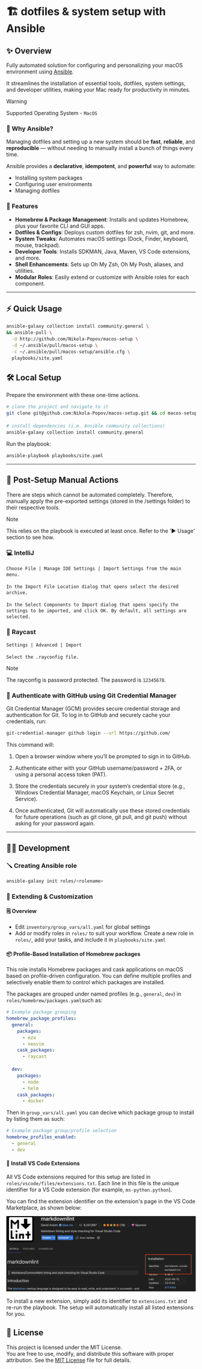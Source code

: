 # 🏗️ dotfiles & system setup with Ansible

## ✨ Overview

Fully automated solution for configuring and personalizing your macOS environment using [Ansible](https://www.ansible.com/).

It streamlines the installation of essential tools, dotfiles, system settings, and developer utilities, making your Mac ready for productivity in minutes.

> [!WARNING]
> Supported Operating System - `MacOS`

### 🤔 Why Ansible?

Managing dotfiles and setting up a new system should be **fast**, **reliable**,
and **reproducible** — without needing to manually install a bunch of things
every time.

Ansible provides a **declarative**, **idempotent**, and **powerful** way to
automate:

- Installing system packages
- Configuring user environments
- Managing dotfiles

### 🧰 Features

- **Homebrew & Package Management**: Installs and updates Homebrew, plus your favorite CLI and GUI apps.
- **Dotfiles & Configs**: Deploys custom dotfiles for zsh, nvim, git, and more.
- **System Tweaks**: Automates macOS settings (Dock, Finder, keyboard, mouse, trackpad).
- **Developer Tools**: Installs SDKMAN, Java, Maven, VS Code extensions, and more.
- **Shell Enhancements**: Sets up Oh My Zsh, Oh My Posh, aliases, and utilities.
- **Modular Roles**: Easily extend or customize with Ansible roles for each component.

---

## ⚡ Quick Usage

```bash
ansible-galaxy collection install community.general \
&& ansible-pull \
  -U http://github.com/Nikola-Popov/macos-setup \
  -d ~/.ansible/pull/macos-setup \
  -c ~/.ansible/pull/macos-setup/ansible.cfg \
  playbooks/site.yaml
```

## 🛠️ Local Setup

Prepare the environment with these one-time actions.

```bash
# clone the project and navigate to it
git clone git@github.com:Nikola-Popov/macos-setup.git && cd macos-setup

# install dependencies (i.e. Ansible community collections)
ansible-galaxy collection install community.general
```

Run the playbook:

```bash
ansible-playbook playbooks/site.yaml
```

---

## 📝 Post-Setup Manual Actions

There are steps which cannot be automated completely. Therefore, manually apply the pre-exported settings (stored in the /settings folder) to their respective tools.

> [!NOTE]
> This relies on the playbook is executed at least once. Refer to the '▶️ Usage' section to see how.

### 💻 IntelliJ

```text
Choose File | Manage IDE Settings | Import Settings from the main menu.

In the Import File Location dialog that opens select the desired archive.

In the Select Components to Import dialog that opens specify the settings to be imported, and click OK. By default, all settings are selected.
```

### 🌟 Raycast

```text
Settings | Advanced | Import

Select the .rayconfig file.
```

> [!NOTE]
> The rayconfig is password protected. The password is `12345678`.

### 🔑 Authenticate with GitHub using Git Credential Manager

Git Credential Manager (GCM) provides secure credential storage and authentication for Git. To log in to GitHub and securely cache your credentials, run:

```bash
git-credential-manager github login --url https://github.com/
```

This command will:

1. Open a browser window where you’ll be prompted to sign in to GitHub.

2. Authenticate either with your GitHub username/password + 2FA, or using a personal access token (PAT).

3. Store the credentials securely in your system’s credential store (e.g., Windows Credential Manager, macOS Keychain, or Linux Secret Service).

4. Once authenticated, Git will automatically use these stored credentials for future operations (such as git clone, git pull, and git push) without asking for your password again.

---

## 🧑‍💻 Development

### 🪛 Creating Ansible role

```bash
ansible-galaxy init roles/<rolename>
```

### 🧩 Extending & Customization

#### 🗒️ Overview

- Edit `inventory/group_vars/all.yaml` for global settings
- Add or modify roles in `roles/` to suit your workflow. Create a new role in `roles/`, add your tasks, and include it in `playbooks/site.yaml`

#### 📦 Profile-Based Installation of Homebrew packages

This role installs Homebrew packages and cask applications on macOS based on profile-driven configuration. You can define multiple profiles and selectively enable them to control which packages are installed.

The packages are grouped under named profiles (e.g., `general`, `dev`) in `roles/homebrew/packages.yaml`such as:

```yaml
# Example package grouping
homebrew_package_profiles:
  general:
    packages:
      - eza
      - neovim
    cask_packages:
      - raycast

  dev:
    packages:
      - node
      - helm
    cask_packages:
      - docker
```

Then in `group_vars/all.yaml` you can decive which package group to install by listing them as such:

```yaml
# Example package group/profile selection
homebrew_profiles_enabled:
  - general
  - dev
```

#### 🧩 Install VS Code Extensions

All VS Code extensions required for this setup are listed in `roles/vscode/files/extensions.txt`. Each line in this file is the unique identifier for a VS Code extension (for example, `ms-python.python`).

You can find the extension identifier on the extension's page in the VS Code Marketplace, as shown below:

![VS Code Extensions](docs/images/vs-code-id.png)

To install a new extension, simply add its identifier to `extensions.txt` and re-run the playbook. The setup will automatically install all listed extensions for you.

## 📜 License

This project is licensed under the MIT License.  
You are free to use, modify, and distribute this software with proper attribution. See the [MIT License](LICENSE) file for full details.
